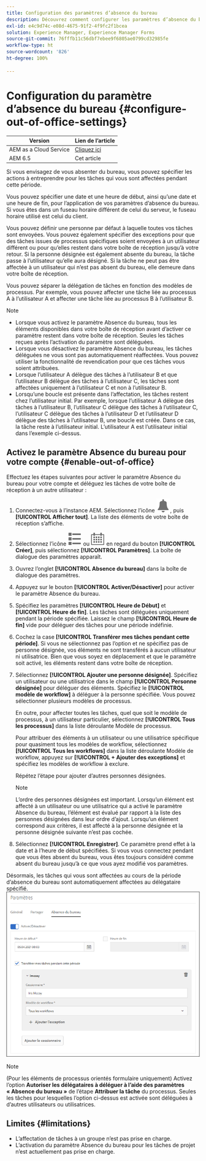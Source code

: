 ```yaml
---
title: Configuration des paramètres d’absence du bureau
description: Découvrez comment configurer les paramètres d’absence du bureau sur votre instance Adobe Experience Manager Forms.
exl-id: e4c9d74c-e08d-4675-91f2-4f9fc2f1bcea
solution: Experience Manager, Experience Manager Forms
source-git-commit: 76fffb11c56dbf7ebee9f6805ae0799cd32985fe
workflow-type: ht
source-wordcount: '826'
ht-degree: 100%

---
```


# Configuration du paramètre d’absence du bureau {#configure-out-of-office-settings}

| Version | Lien de l’article |
| -------- | ---------------------------- |
| AEM as a Cloud Service | [Cliquez ici](https://experienceleague.adobe.com/docs/experience-manager-cloud-service/content/forms/create-form-centric-workflows/configure-out-of-office-settings.html?lang=fr) |
| AEM 6.5 | Cet article |

Si vous envisagez de vous absenter du bureau, vous pouvez spécifier les actions à entreprendre pour les tâches qui vous sont affectées pendant cette période.

Vous pouvez spécifier une date et une heure de début, ainsi qu’une date et une heure de fin, pour l’application de vos paramètres d’absence du bureau. Si vous êtes dans un fuseau horaire différent de celui du serveur, le fuseau horaire utilisé est celui du client.

Vous pouvez définir une personne par défaut à laquelle toutes vos tâches sont envoyées. Vous pouvez également spécifier des exceptions pour que des tâches issues de processus spécifiques soient envoyées à un utilisateur différent ou pour qu’elles restent dans votre boîte de réception jusqu’à votre retour. Si la personne désignée est également absente du bureau, la tâche passe à l’utilisateur qu’elle aura désigné. Si la tâche ne peut pas être affectée à un utilisateur qui n’est pas absent du bureau, elle demeure dans votre boîte de réception.

Vous pouvez séparer la délégation de tâches en fonction des modèles de processus. Par exemple, vous pouvez affecter une tâche liée au processus A à l’utilisateur A et affecter une tâche liée au processus B à l’utilisateur B.


>[!NOTE]
>
>* Lorsque vous activez le paramètre Absence du bureau, tous les éléments disponibles dans votre boîte de réception avant d’activer ce paramètre restent dans votre boîte de réception. Seules les tâches reçues après l’activation du paramètre sont déléguées.
>* Lorsque vous désactivez le paramètre Absence du bureau, les tâches déléguées ne vous sont pas automatiquement réaffectées. Vous pouvez utiliser la fonctionnalité de revendication pour que ces tâches vous soient attribuées.
>* Lorsque l’utilisateur A délègue des tâches à l’utilisateur B et que l’utilisateur B délègue des tâches à l’utilisateur C, les tâches sont affectées uniquement à l’utilisateur C et non à l’utilisateur B.
>* Lorsqu’une boucle est présente dans l’affectation, les tâches restent chez l’utilisateur initial. Par exemple, lorsque l’utilisateur A délègue des tâches à l’utilisateur B, l’utilisateur C délègue des tâches à l’utilisateur C, l’utilisateur C délègue des tâches à l’utilisateur D et l’utilisateur D délègue des tâches à l’utilisateur B, une boucle est créée. Dans ce cas, la tâche reste à l’utilisateur initial. L’utilisateur A est l’utilisateur initial dans l’exemple ci-dessus.

## Activez le paramètre Absence du bureau pour votre compte {#enable-out-of-office}

Effectuez les étapes suivantes pour activer le paramètre Absence du bureau pour votre compte et déléguez les tâches de votre boîte de réception à un autre utilisateur :

1. Connectez-vous à l’instance AEM. Sélectionnez l’icône ![Boîte de réception](assets/bell.svg), puis **[!UICONTROL Afficher tout]**. La liste des éléments de votre boîte de réception s’affiche.
1. Sélectionnez l’icône ![Sélecteur de vue](assets/viewlist.svg) ou ![Sélecteur de vue](assets/calendar.svg) en regard du bouton **[!UICONTROL Créer]**, puis sélectionnez **[!UICONTROL Paramètres]**. La boîte de dialogue des paramètres apparaît.
1. Ouvrez l’onglet **[!UICONTROL Absence du bureau]** dans la boîte de dialogue des paramètres.
1. Appuyez sur le bouton **[!UICONTROL Activer/Désactiver]** pour activer le paramètre Absence du bureau.
1. Spécifiez les paramètres **[!UICONTROL Heure de Début]** et **[!UICONTROL Heure de fin]**. Les tâches sont déléguées uniquement pendant la période spécifiée. Laissez le champ **[!UICONTROL Heure de fin]** vide pour déléguer des tâches pour une période indéfinie.
1. Cochez la case **[!UICONTROL Transférer mes tâches pendant cette période]**. Si vous ne sélectionnez pas l’option et ne spécifiez pas de personne désignée, vos éléments ne sont transférés à aucun utilisateur ni utilisatrice. Bien que vous soyez en déplacement et que le paramètre soit activé, les éléments restent dans votre boîte de réception.
1. Sélectionnez **[!UICONTROL Ajouter une personne désignée]**. Spécifiez un utilisateur ou une utilisatrice dans le champ **[!UICONTROL Personne désignée]** pour déléguer des éléments. Spécifiez le **[!UICONTROL modèle de workflow]** à déléguer à la personne spécifiée. Vous pouvez sélectionner plusieurs modèles de processus.

   En outre, pour affecter toutes les tâches, quel que soit le modèle de processus, à un utilisateur particulier, sélectionnez **[!UICONTROL Tous les processus]** dans la liste déroulante Modèle de processus. <br>

   Pour attribuer des éléments à un utilisateur ou une utilisatrice spécifique pour quasiment tous les modèles de workflow, sélectionnez **[!UICONTROL Tous les workflows]** dans la liste déroulante Modèle de workflow, appuyez sur **[!UICONTROL + Ajouter des exceptions]** et spécifiez les modèles de workflow à exclure.
   <br>

   Répétez l’étape pour ajouter d’autres personnes désignées. <br>

   >[!NOTE]
   >
   >L’ordre des personnes désignées est important. Lorsqu’un élément est affecté à un utilisateur ou une utilisatrice qui a activé le paramètre Absence du bureau, l’élément est évalué par rapport à la liste des personnes désignées dans leur ordre d’ajout. Lorsqu’un élément correspond aux critères, il est affecté à la personne désignée et la personne désignée suivante n’est pas cochée.

1. Sélectionnez **[!UICONTROL Enregistrer]**. Ce paramètre prend effet à la date et à l’heure de début spécifiées. Si vous vous connectez pendant que vous êtes absent du bureau, vous êtes toujours considéré comme absent du bureau jusqu’à ce que vous ayez modifié vos paramètres.

Désormais, les tâches qui vous sont affectées au cours de la période d’absence du bureau sont automatiquement affectées au délégataire spécifié.
![Absence du bureau](assets/out-of-office.png)

>[!NOTE]
>
>(Pour les éléments de processus orientés formulaire uniquement) Activez l’option **Autoriser les délégataires à déléguer à l’aide des paramètres « Absence du bureau »** de l’étape **Attribuer la tâche** du processus. Seules les tâches pour lesquelles l’option ci-dessus est activée sont déléguées à d’autres utilisateurs ou utilisatrices.

## Limites {#limitations}

* L’affectation de tâches à un groupe n’est pas prise en charge.
* L’activation du paramètre Absence du bureau pour les tâches de projet n’est actuellement pas prise en charge.
